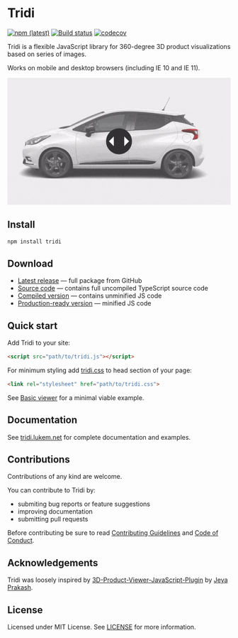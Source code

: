 # Tridi
[![npm (latest)](https://img.shields.io/npm/v/tridi/latest.svg)](https://www.npmjs.com/package/tridi)
[![Build status](https://ci.appveyor.com/api/projects/status/h427w8jgqks4qm9h/branch/master?svg=true)](https://ci.appveyor.com/project/lwojcik/tridi/branch/master)
[![codecov](https://codecov.io/gh/lukemnet/tridi/branch/master/graph/badge.svg?token=3c2TX2NWAE)](https://codecov.io/gh/lukemnet/tridi)

Tridi is a flexible JavaScript library for 360-degree 3D product visualizations based on series of images.

Works on mobile and desktop browsers (including IE 10 and IE 11).

![Tridi in action (GIF)](https://raw.githubusercontent.com/lukemnet/tridi/master/dist/images/example.gif)

## Install

```
npm install tridi
```

## Download

* [Latest release](https://github.com/lukemnet/tridi/releases/latest) &mdash; full package from GitHub
* [Source code](https://raw.githubusercontent.com/lukemnet/tridi/master/src/tridi.ts) &mdash; contains full uncompiled TypeScript source code
* [Compiled version](https://tridi.lukem.net/js/tridi.js) &mdash; contains unminified JS code
* [Production-ready version](https://tridi.lukem.net/js/tridi.min.js) &mdash; minified JS code

## Quick start
Add Tridi to your site:

```HTML
<script src="path/to/tridi.js"></script>
```
For minimum styling add [tridi.css](https://tridi.lukem.net/css/tridi.css) to head section of your page:
```HTML
<link rel="stylesheet" href="path/to/tridi.css">
```

See [Basic viewer](https://tridi.lukem.net/examples/basic.html) for a minimal viable example.

## Documentation

See [tridi.lukem.net](https://tridi.lukem.net/) for complete documentation and examples.

## Contributions

Contributions of any kind are welcome.

You can contribute to Tridi by:

* submiting bug reports or feature suggestions
* improving documentation
* submitting pull requests

Before contributing be sure to read [Contributing Guidelines](https://github.com/lukemnet/tridi/blob/master/CONTRIBUTING.md) and [Code of Conduct](https://github.com/lukemnet/tridi/blob/master/CODE_OF_CONDUCT.md).

## Acknowledgements

Tridi was loosely inspired by [3D-Product-Viewer-JavaScript-Plugin](https://github.com/Jeya-Prakash/3D-Product-Viewer-JavaScript-Plugin) by [Jeya Prakash](https://github.com/Jeya-Prakash).

## License

Licensed under MIT License. See [LICENSE](https://github.com/lukemnet/tridi/blob/master/LICENSE) for more information.
